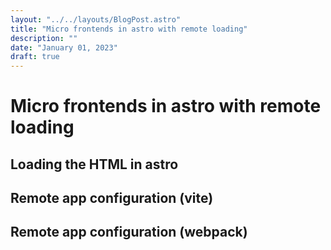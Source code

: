 ```yaml
---
layout: "../../layouts/BlogPost.astro"
title: "Micro frontends in astro with remote loading"
description: ""
date: "January 01, 2023"
draft: true
---
```


# Micro frontends in astro with remote loading

## Loading the HTML in astro



## Remote app configuration (vite)

## Remote app configuration (webpack)

